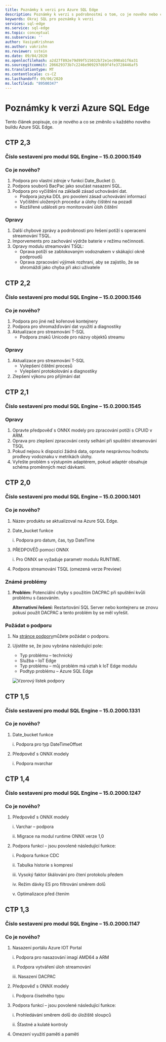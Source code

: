 ```yaml
---
title: Poznámky k verzi pro Azure SQL Edge
description: Poznámky k verzi s podrobnostmi o tom, co je nového nebo co se změnilo v obrázcích Azure SQL Edge
keywords: Okraj SQL pro poznámky k verzi
services: sql-edge
ms.service: sql-edge
ms.topic: conceptual
ms.subservice: ''
author: VasiyaKrishnan
ms.author: vakrishn
ms.reviewer: sstein
ms.date: 09/04/2020
ms.openlocfilehash: a2d27f892e79d99f515032b72e1ec090ab1f6a31
ms.sourcegitcommit: 206629373b7c2246e909297d69f4fe3728446af5
ms.translationtype: MT
ms.contentlocale: cs-CZ
ms.lasthandoff: 09/06/2020
ms.locfileid: "89500347"
---
```

# <a name="azure-sql-edge-release-notes"></a>Poznámky k verzi Azure SQL Edge 

Tento článek popisuje, co je nového a co se změnilo u každého nového buildu Azure SQL Edge.

## <a name="ctp-23"></a>CTP 2,3
### <a name="sql-engine-build-number---15020001549"></a>Číslo sestavení pro modul SQL Engine – 15.0.2000.1549
### <a name="whats-new"></a>Co je nového?
1. Podpora pro vlastní zdroje v funkci Date_Bucket (). 
2. Podpora souborů BacPac jako součást nasazení SQL.
3. Podpora pro vyčištění na základě zásad uchovávání dat.      
   - Podpora jazyka DDL pro povolení zásad uchovávání informací 
   - Vyčištění uložených procedur a úlohy čištění na pozadí
   - Rozšířené události pro monitorování úloh čištění

### <a name="fixes"></a>Opravy
1. Další chybové zprávy a podrobnosti pro řešení potíží s operacemi streamování TSQL. 
2. Imporvements pro zachování výdrže baterie v režimu nečinnosti. 
3. Opravy modulu streamování TSQL: 
   - Oprava potíží se zablokovaným vodoznakem v skákající okně podproudů 
   - Oprava zpracování výjimek rozhraní, aby se zajistilo, že se shromáždí jako chyba při akci uživatele


## <a name="ctp-22"></a>CTP 2,2
### <a name="sql-engine-build-number---15020001546"></a>Číslo sestavení pro modul SQL Engine – 15.0.2000.1546
### <a name="whats-new"></a>Co je nového?
1. Podpora pro jiné než kořenové kontejnery 
2. Podpora pro shromažďování dat využití a diagnostiky 
3. Aktualizace pro streamování T-SQL
   - Podpora znaků Unicode pro názvy objektů streamu

### <a name="fixes"></a>Opravy
1. Aktualizace pro streamování T-SQL
   - Vylepšení čištění procesů
   - Vylepšení protokolování a diagnostiky
2. Zlepšení výkonu pro přijímání dat

## <a name="ctp-21"></a>CTP 2,1 
### <a name="sql-engine-build-number---15020001545"></a>Číslo sestavení pro modul SQL Engine – 15.0.2000.1545
### <a name="fixes"></a>Opravy
1. Opravte předpověď s ONNX modely pro zpracování potíží s CPUID v ARM. 
2. Oprava pro zlepšení zpracování cesty selhání při spuštění streamování TSQL 
3. Pokud nejsou k dispozici žádná data, opravte nesprávnou hodnotu prodlevy vodoznaku v metrikách úlohy. 
4. Vyřešte problém s výstupním adaptérem, pokud adaptér obsahuje schéma proměnných mezi dávkami.  

## <a name="ctp-20"></a>CTP 2,0 
### <a name="sql-engine-build-number---15020001401"></a>Číslo sestavení pro modul SQL Engine – 15.0.2000.1401
### <a name="whats-new"></a>Co je nového?
1.  Název produktu se aktualizoval na Azure SQL Edge.
1.  Date_bucket funkce

    i.  Podpora pro datum, čas, typ DateTime
3.  PŘEDPOVĚĎ pomocí ONNX
    
    i.  Pro ONNX se vyžaduje parametr modulu RUNTIME. 
    
4.  Podpora streamování TSQL (omezená verze Preview) 
 
### <a name="known-issues"></a>Známé problémy

1. <b>Problém:</b> Potenciální chyby s použitím DACPAC při spuštění kvůli problému s časováním.

    <b>Alternativní řešení:</b> Restartování SQL Server nebo kontejneru se znovu pokusí použít DACPAC a tento problém by se měl vyřešit.
### <a name="request-support"></a>Požádat o podporu
1. Na [stránce podpory](https://ms.portal.azure.com/#blade/Microsoft_Azure_Support/HelpAndSupportBlade/newsupportrequest)můžete požádat o podporu.

4. Ujistěte se, že jsou vybrána následující pole: 
    * Typ problému – technický 
    * Služba – IoT Edge
    * Typ problému – můj problém má vztah k IoT Edge modulu
    * Podtyp problému – Azure SQL Edge

   ![Vzorový lístek podpory](media/get-support/support-ticket.png)

## <a name="ctp-15"></a>CTP 1,5
### <a name="sql-engine-build-number---15020001331"></a>Číslo sestavení pro modul SQL Engine – 15.0.2000.1331
### <a name="whats-new"></a>Co je nového?
1. Date_bucket funkce
    
    i. Podpora pro typ DateTimeOffset
2. Předpověď s ONNX modely

    i. Podpora nvarchar
 
## <a name="ctp-14"></a>CTP 1,4
### <a name="sql-engine-build-number---15020001247"></a>Číslo sestavení pro modul SQL Engine – 15.0.2000.1247
### <a name="whats-new"></a>Co je nového?
1.  Předpověď s ONNX modely
 
    i.  Varchar – podpora
    
    ii. Migrace na modul runtime ONNX verze 1,0 
2.  Podpora funkcí – jsou povolené následující funkce:

    i.   Podpora funkce CDC

    ii.  Tabulka historie s kompresí

    iii. Vysoký faktor škálování pro čtení protokolu předem

    iv.  Režim dávky ES pro filtrování směrem dolů

    v.   Optimalizace před čtením
 
## <a name="ctp-13"></a>CTP 1,3
### <a name="sql-engine-build-number---15020001147"></a>Číslo sestavení pro modul SQL Engine – 15.0.2000.1147
### <a name="whats-new"></a>Co je nového?
1. Nasazení portálu Azure IOT Portal 

    i.   Podpora pro nasazování imagí AMD64 a ARM

    ii.  Podpora vytváření úloh streamování

    iii. Nasazení DACPAC
2. Předpověď s ONNX modely

    i. Podpora číselného typu
3. Podpora funkcí – jsou povolené následující funkce:

    i.  Prohledávání směrem dolů do úložiště sloupců

    ii. Šťastné a kulaté kontroly
4. Omezení využití paměti a paměti
